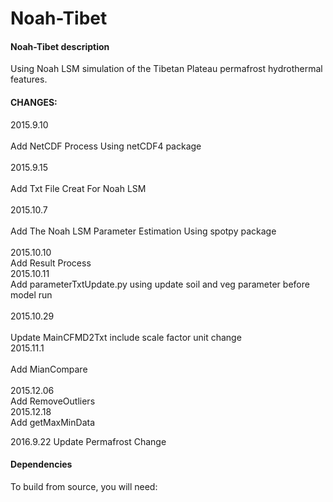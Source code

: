 # Noah-Tibet

#### Noah-Tibet description 
 Using Noah LSM simulation of the Tibetan Plateau permafrost hydrothermal features.
#### CHANGES:<br>  
2015.9.10 <br>  
 Add NetCDF Process Using netCDF4 package <br>  
2015.9.15 <br>  
 Add Txt File Creat For Noah LSM  <br>  
2015.10.7 <br>  
 Add The Noah LSM Parameter Estimation Using spotpy package <br>  
2015.10.10 <br> 
 Add Result Process <br> 
2015.10.11 <br> 
 Add parameterTxtUpdate.py  using update soil and veg parameter before model run <br>    
2015.10.29 <br>  
 Update MainCFMD2Txt include scale factor unit change <br> 
2015.11.1 <br>  
 Add MianCompare  <br>  
2015.12.06 <br>
 Add RemoveOutliers <br>
2015.12.18 <br>
 Add getMaxMinData <br>

2016.9.22 Update Permafrost  Change


#### Dependencies
To build from source, you will need: <br>  

 




 






